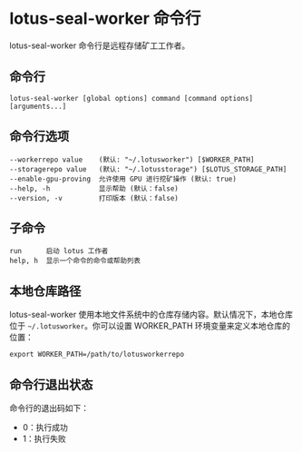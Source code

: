 # lotus-seal-worker 命令行

lotus-seal-worker 命令行是远程存储矿工工作者。

## 命令行

```
lotus-seal-worker [global options] command [command options] [arguments...]
```

## 命令行选项

```
--workerrepo value    (默认: "~/.lotusworker") [$WORKER_PATH]
--storagerepo value   (默认: "~/.lotusstorage") [$LOTUS_STORAGE_PATH]
--enable-gpu-proving  允许使用 GPU 进行挖矿操作 (默认: true)
--help, -h            显示帮助 (默认：false)
--version, -v         打印版本 (默认：false)
```

## 子命令

```
run      启动 lotus 工作者
help, h  显示一个命令的命令或帮助列表
```

## 本地仓库路径

lotus-seal-worker 使用本地文件系统中的仓库存储内容。默认情况下，本地仓库位于 `~/.lotusworker`。你可以设置 WORKER_PATH 环境变量来定义本地仓库的位置：

```
export WORKER_PATH=/path/to/lotusworkerrepo
```

## 命令行退出状态

命令行的退出码如下：

- 0：执行成功
- 1：执行失败
